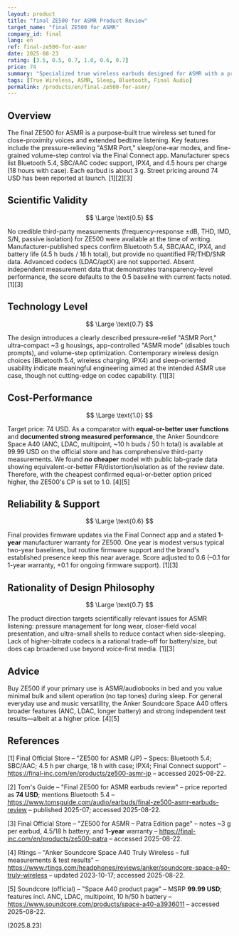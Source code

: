 ```yaml
---
layout: product
title: "final ZE500 for ASMR Product Review"
target_name: "final ZE500 for ASMR"
company_id: final
lang: en
ref: final-ze500-for-asmr
date: 2025-08-23
rating: [3.5, 0.5, 0.7, 1.0, 0.6, 0.7]
price: 74
summary: "Specialized true wireless earbuds designed for ASMR with a pressure-relief 'ASMR Port', sleep-focused features, and ultra-compact 3 g shells"
tags: [True Wireless, ASMR, Sleep, Bluetooth, Final Audio]
permalink: /products/en/final-ze500-for-asmr/
---
```


## Overview

The final ZE500 for ASMR is a purpose-built true wireless set tuned for close-proximity voices and extended bedtime listening. Key features include the pressure-relieving "ASMR Port," sleep/one-ear modes, and fine-grained volume-step control via the Final Connect app. Manufacturer specs list Bluetooth 5.4, SBC/AAC codec support, IPX4, and 4.5 hours per charge (18 hours with case). Each earbud is about 3 g. Street pricing around 74 USD has been reported at launch. [1][2][3]

## Scientific Validity

$$ \Large \text{0.5} $$

No credible third-party measurements (frequency-response ±dB, THD, IMD, S/N, passive isolation) for ZE500 were available at the time of writing. Manufacturer-published specs confirm Bluetooth 5.4, SBC/AAC, IPX4, and battery life (4.5 h buds / 18 h total), but provide no quantified FR/THD/SNR data. Advanced codecs (LDAC/aptX) are not supported. Absent independent measurement data that demonstrates transparency-level performance, the score defaults to the 0.5 baseline with current facts noted. [1][3]

## Technology Level

$$ \Large \text{0.7} $$

The design introduces a clearly described pressure-relief "ASMR Port," ultra-compact ~3 g housings, app-controlled "ASMR mode" (disables touch prompts), and volume-step optimization. Contemporary wireless design choices (Bluetooth 5.4, wireless charging, IPX4) and sleep-oriented usability indicate meaningful engineering aimed at the intended ASMR use case, though not cutting-edge on codec capability. [1][3]

## Cost-Performance

$$ \Large \text{1.0} $$

Target price: 74 USD. As a comparator with **equal-or-better user functions** and **documented strong measured performance**, the Anker Soundcore Space A40 (ANC, LDAC, multipoint, ~10 h buds / 50 h total) is available at 99.99 USD on the official store and has comprehensive third-party measurements. We found **no cheaper** model with public lab-grade data showing equivalent-or-better FR/distortion/isolation as of the review date. Therefore, with the cheapest confirmed equal-or-better option priced higher, the ZE500's CP is set to 1.0. [4][5]

## Reliability & Support

$$ \Large \text{0.6} $$

Final provides firmware updates via the Final Connect app and a stated **1-year** manufacturer warranty for ZE500. One year is modest versus typical two-year baselines, but routine firmware support and the brand's established presence keep this near average. Score adjusted to 0.6 (–0.1 for 1-year warranty, +0.1 for ongoing firmware support). [1][3]

## Rationality of Design Philosophy

$$ \Large \text{0.7} $$

The product direction targets scientifically relevant issues for ASMR listening: pressure management for long wear, closer-field vocal presentation, and ultra-small shells to reduce contact when side-sleeping. Lack of higher-bitrate codecs is a rational trade-off for battery/size, but does cap broadened use beyond voice-first media. [1][3]

## Advice

Buy ZE500 if your primary use is ASMR/audiobooks in bed and you value minimal bulk and silent operation (no tap tones) during sleep. For general everyday use and music versatility, the Anker Soundcore Space A40 offers broader features (ANC, LDAC, longer battery) and strong independent test results—albeit at a higher price. [4][5]

## References

[1] Final Official Store – "ZE500 for ASMR (JP) – Specs: Bluetooth 5.4; SBC/AAC; 4.5 h per charge, 18 h with case; IPX4; Final Connect support" – https://final-inc.com/en/products/ze500-asmr-jp – accessed 2025-08-22.

[2] Tom's Guide – "Final ZE500 for ASMR earbuds review" – price reported as **74 USD**; mentions Bluetooth 5.4 – https://www.tomsguide.com/audio/earbuds/final-ze500-asmr-earbuds-review – published 2025-07; accessed 2025-08-22.

[3] Final Official Store – "ZE500 for ASMR – Patra Edition page" – notes ~3 g per earbud, 4.5/18 h battery, and **1-year** warranty – https://final-inc.com/en/products/ze500-patra – accessed 2025-08-22.

[4] Rtings – "Anker Soundcore Space A40 Truly Wireless – full measurements & test results" – https://www.rtings.com/headphones/reviews/anker/soundcore-space-a40-truly-wireless – updated 2023-10-17; accessed 2025-08-22.

[5] Soundcore (official) – "Space A40 product page" – MSRP **99.99 USD**; features incl. ANC, LDAC, multipoint, 10 h/50 h battery – https://www.soundcore.com/products/space-a40-a3936011 – accessed 2025-08-22.

(2025.8.23)

